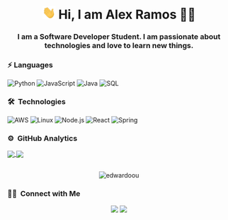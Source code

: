 # <div align=center><img src="https://raw.githubusercontent.com/ABSphreak/ABSphreak/master/gifs/Hi.gif" width="30px"> Hi, I am Alex Ramos 👨‍💻<div>
<h3 align=center>I am a Software Developer Student. I am passionate about technologies and love to learn new things.</h3>

### ⚡&nbsp;Languages

![Python](https://img.shields.io/badge/-Python-000?&logo=Python)
![JavaScript](https://img.shields.io/badge/-JavaScript-000?&logo=JavaScript)
![Java](https://img.shields.io/badge/-Java-000?&logo=Java&logoColor=007396)
![SQL](https://img.shields.io/badge/-SQL-000?&logo=MySQL)

### 🛠 &nbsp;Technologies

![AWS](https://img.shields.io/badge/-AWS-000?&logo=Amazon-AWS&logoColor=F90)
![Linux](https://img.shields.io/badge/-Linux-000?&logo=Linux)
![Node.js](https://img.shields.io/badge/-Node.js-000?&logo=node.js)
![React](https://img.shields.io/badge/-React-000?&logo=React)
![Spring](https://img.shields.io/badge/-Spring-000?&logo=Spring)

### ⚙️ &nbsp;GitHub Analytics

<a href="mi pagina web">
  <img align="center" height="137px" src="https://github-readme-stats.vercel.app/api?username=edwardoou&hide_title=true&hide_border=true&show_icons=true&include_all_commits=true&count_private=true&line_height=21&theme=radical" />
  <!-- wi*quL3fcV -->
  <img align="center" height="137px" src="https://github-readme-stats.vercel.app/api/top-langs/?username=edwardoou&show_icons=true&locale=en&layout=compact&hide=html&hide_title=true&hide_border=true&langs_count=6&theme=radical" />
</a>
<br><br>
<p align="center" border="30px"><img src="https://github-readme-streak-stats.herokuapp.com/?user=edwardoou&hide_title=true&hide_border=true&show_icons=true&include_all_commits=true&count_private=true&theme=radical" alt="edwardoou" /></p>

###  🤝🏻 &nbsp;Connect with Me

<p align="center">
<!--<a href="https://cameronthompson.io"><img src="https://img.shields.io/badge/-cameronthompson.io-3423A6?style=flat-square&logo=Google-Chrome&logoColor=white"/></a> -->
<a href="https://www.linkedin.com/in/alexramostito"><img src="https://img.shields.io/badge/-Alex%20Ramos-0077B5?style=flat-square&logo=Linkedin&logoColor=white"/></a>
<a href="mailto:alex.ramos.t@tecsup.edu.pe"><img src="https://img.shields.io/badge/-alex.ramos.t@tecsup.edu.pe-D14836?style=flat-square&logo=Gmail&logoColor=white"/></a>
  
